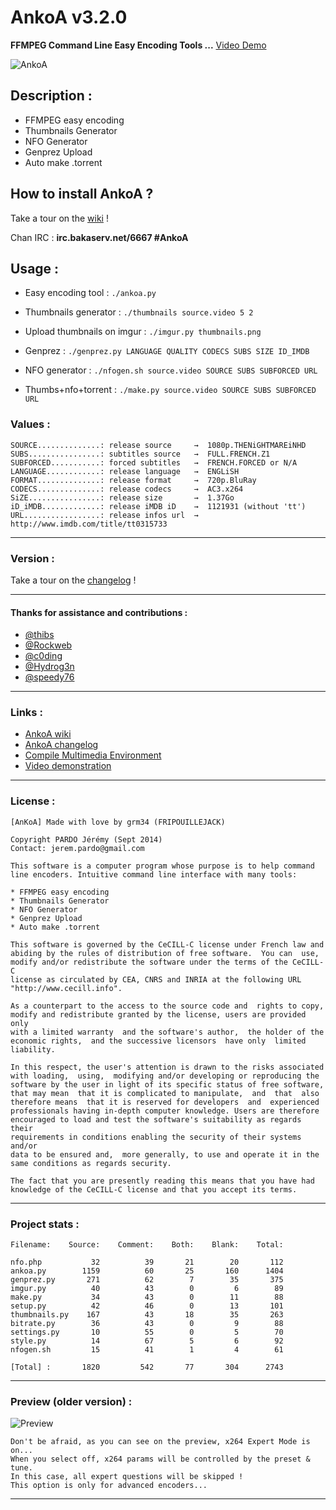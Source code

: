 AnkoA v3.2.0
=====

**FFMPEG Command Line Easy Encoding Tools ...** [Video Demo](https://www.youtube.com/watch?v=RvEIvgnXdBg&feature=youtu.be)

![AnkoA](http://i.imgur.com/BlG3BNs.png)


## Description :

* FFMPEG easy encoding
* Thumbnails Generator
* NFO Generator
* Genprez Upload
* Auto make .torrent


## How to install AnkoA ?

Take a tour on the [wiki](https://github.com/grm34/AnkoA/wiki/AnkoA-Wiki) !

Chan IRC : **irc.bakaserv.net/6667 #AnkoA**


## Usage :

* Easy encoding tool :
`./ankoa.py`

* Thumbnails generator :
`./thumbnails source.video 5 2`

* Upload thumbnails on imgur :
`./imgur.py thumbnails.png`

* Genprez :
`./genprez.py LANGUAGE QUALITY CODECS SUBS SIZE ID_IMDB`

* NFO generator :
`./nfogen.sh source.video SOURCE SUBS SUBFORCED URL`
 
* Thumbs+nfo+torrent :
`./make.py source.video SOURCE SUBS SUBFORCED URL`

### Values :

    SOURCE..............: release source     →  1080p.THENiGHTMAREiNHD
    SUBS................: subtitles source   →  FULL.FRENCH.Z1
    SUBFORCED...........: forced subtitles   →  FRENCH.FORCED or N/A
    LANGUAGE............: release language   →  ENGLiSH
    FORMAT..............: release format     →  720p.BluRay
    CODECS..............: release codecs     →  AC3.x264
    SiZE................: release size       →  1.37Go
    iD_iMDB.............: release iMDB iD    →  1121931 (without 'tt')
    URL.................: release infos url  →  http://www.imdb.com/title/tt0315733  

***
### Version :

Take a tour on the [changelog](https://github.com/grm34/AnkoA/wiki/changelog) !

***
#### Thanks for assistance and contributions :

* [@thibs](https://github.com/thibs7777777)
* [@Rockweb](https://github.com/Rockweb)
* [@c0ding](https://github.com/c0ding)
* [@Hydrog3n](https://github.com/Hydrog3n)
* [@speedy76](https://github.com/speedy76)

***
### Links :

* [AnkoA wiki](https://github.com/grm34/AnkoA/wiki/AnkoA-Wiki)
* [AnkoA changelog](https://github.com/grm34/AnkoA/wiki/Changelog)
* [Compile Multimedia Environment](https://github.com/grm34/AnkoA/wiki/Compile-Multimedia-Environment)
* [Video demonstration](https://www.youtube.com/watch?v=RvEIvgnXdBg&feature=youtu.be)

***
### License :

    [AnKoA] Made with love by grm34 (FRIPOUILLEJACK)

    Copyright PARDO Jérémy (Sept 2014)
    Contact: jerem.pardo@gmail.com

    This software is a computer program whose purpose is to help command
    line encoders. Intuitive command line interface with many tools:  

    * FFMPEG easy encoding
    * Thumbnails Generator
    * NFO Generator
    * Genprez Upload
    * Auto make .torrent

    This software is governed by the CeCILL-C license under French law and
    abiding by the rules of distribution of free software.  You can  use, 
    modify and/or redistribute the software under the terms of the CeCILL-C
    license as circulated by CEA, CNRS and INRIA at the following URL
    "http://www.cecill.info". 

    As a counterpart to the access to the source code and  rights to copy,
    modify and redistribute granted by the license, users are provided only
    with a limited warranty  and the software's author,  the holder of the
    economic rights,  and the successive licensors  have only  limited
    liability. 

    In this respect, the user's attention is drawn to the risks associated
    with loading,  using,  modifying and/or developing or reproducing the
    software by the user in light of its specific status of free software,
    that may mean  that it is complicated to manipulate,  and  that  also
    therefore means  that it is reserved for developers  and  experienced
    professionals having in-depth computer knowledge. Users are therefore
    encouraged to load and test the software's suitability as regards their
    requirements in conditions enabling the security of their systems and/or 
    data to be ensured and,  more generally, to use and operate it in the 
    same conditions as regards security. 

    The fact that you are presently reading this means that you have had
    knowledge of the CeCILL-C license and that you accept its terms.

***    
### Project stats :
    
	Filename:    Source:    Comment:    Both:    Blank:    Total:

	nfo.php           32          39       21        20       112
	ankoa.py        1159          60       25       160      1404
	genprez.py       271          62        7        35       375
	imgur.py          40          43        0         6        89
	make.py           34          43        0        11        88
	setup.py          42          46        0        13       101
	thumbnails.py    167          43       18        35       263
	bitrate.py        36          43        0         9        88
	settings.py       10          55        0         5        70
	style.py          14          67        5         6        92
	nfogen.sh         15          41        1         4        61

	[Total] :       1820         542       77       304      2743
	
***
### Preview (older version) :

![Preview](http://i.imgur.com/kGjj63X.png)

    Don't be afraid, as you can see on the preview, x264 Expert Mode is on...
    When you select off, x264 params will be controlled by the preset & tune.
    In this case, all expert questions will be skipped !
    This option is only for advanced encoders...

***

